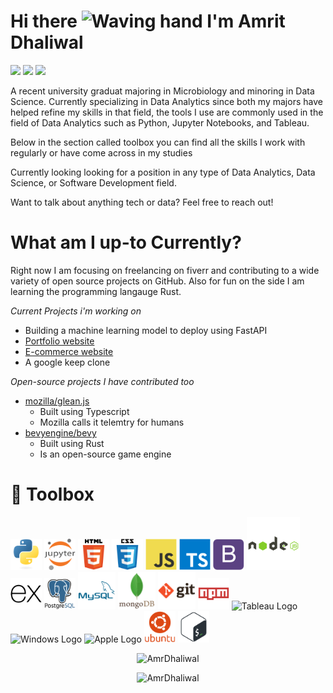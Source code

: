 # Hi there <img src="https://raw.githubusercontent.com/MartinHeinz/MartinHeinz/master/wave.gif" alt="Waving hand" width="30" length="30">  I'm Amrit Dhaliwal

[![](https://img.shields.io/badge/-linkedin-0073B1?style=flat-square)](https://www.linkedin.com/in/amritdhal/)
[![](https://img.shields.io/badge/-twitter-1C9CEA?style=flat-square)](https://twitter.com/TheDhaliLlama)
[![](https://img.shields.io/badge/-resume-332B40?style=flat-square)](https://github.com/AmrDhaliwal/AmrDhaliwal/blob/main/Dhaliwal_Amrit_Resume.pdf)

A recent university graduat majoring in Microbiology and minoring in Data Science. 
Currently specializing in Data Analytics since both my majors have helped refine my skills in that field,
the tools I use are commonly used in the field of Data Analytics such as Python, Jupyter Notebooks, and Tableau.

Below in the section called toolbox you can find all the skills I work with regularly or have come across
in my studies

Currently looking looking for a position in any type of Data Analytics, Data Science, or Software Development field.

Want to talk about anything tech or data? Feel free to reach out!

# What am I up-to Currently?
Right now I am focusing on freelancing on fiverr and contributing to a wide variety of 
open source projects on GitHub.
Also for fun on the side I am learning the programming langauge Rust.

*Current Projects i'm working on*

<ul>
  <li>Building a machine learning model to deploy using FastAPI</li>
  <li><a href="https://github.com/AmrDhaliwal/django-mask">Portfolio website</a></li>
  <li><a href="https://github.com/AmrDhaliwal/django-mask">E-commerce website</a></li>
  <li>A google keep clone</li>
</ul>

*Open-source projects I have contributed too*

<ul>
  <li><a href="https://github.com/mozilla/glean.js">mozilla/glean.js</a>
    <ul>
      <li>Built using Typescript</li>
      <li>Mozilla calls it telemtry for humans</li>
    </ul>
  </li>
  <li><a href="https://github.com/bevyengine/bevy">bevyengine/bevy</a>
    <ul>
      <li>Built using Rust</li>
      <li>Is an open-source game engine</li>
    </ul>
  </li>
</ul>

# 🧰 Toolbox

<img src="https://github.com/devicons/devicon/blob/master/icons/python/python-original.svg" alt="Python Logo" width="50" length="50"> <img src="https://github.com/devicons/devicon/blob/master/icons/jupyter/jupyter-original-wordmark.svg" alt="Jupyter Logo" width="50" length="50"> <img src="https://github.com/devicons/devicon/blob/master/icons/html5/html5-original-wordmark.svg" alt="HTML Logo" width="50" length="50"> <img src="https://github.com/devicons/devicon/blob/master/icons/css3/css3-original-wordmark.svg" alt="CSS Logo" width="50" length="50"> <img src="https://github.com/devicons/devicon/blob/master/icons/javascript/javascript-original.svg" alt="Javascript Logo" width="50" length="50"> <img src="https://github.com/devicons/devicon/blob/master/icons/typescript/typescript-original.svg" alt="Typescript Logo" width="50" length="50"> <img src="https://github.com/devicons/devicon/blob/master/icons/bootstrap/bootstrap-plain.svg" alt="Bootstrap logo" width="50" length="50"> <img src="https://github.com/devicons/devicon/blob/master/icons/nodejs/nodejs-original-wordmark.svg" alt="NODEjs Logo" width="85" length="85"> <img src="https://github.com/devicons/devicon/blob/master/icons/express/express-original.svg" alt="Express Logo" width="50" length="50"> <img src="https://github.com/devicons/devicon/blob/master/icons/postgresql/postgresql-original-wordmark.svg" alt="PostgreSQL Logo" width="50" length="50"> <img src="https://github.com/devicons/devicon/blob/master/icons/mysql/mysql-plain-wordmark.svg" alt="MySQL Logo" width="60" length="60"> <img src="https://github.com/devicons/devicon/blob/master/icons/mongodb/mongodb-original-wordmark.svg" alt="MySQL Logo" width="60" length="60"> <img src="https://github.com/devicons/devicon/blob/master/icons/git/git-original-wordmark.svg" alt="Git Logo" width="60" length="60"> <img src="https://github.com/devicons/devicon/blob/master/icons/npm/npm-original-wordmark.svg" alt="npm Logo" width="50" length="50"> <img src="https://cdn.worldvectorlogo.com/logos/tableau-software.svg" alt="Tableau Logo" width="50" length="50"> <img src="https://cdn.worldvectorlogo.com/logos/microsoft-windows-22.svg" alt="Windows Logo" width="50" length="50"> <img src="https://cdn.worldvectorlogo.com/logos/mac-os-2.svg" alt="Apple Logo" width="50" length="50"> <img src="https://github.com/devicons/devicon/blob/master/icons/ubuntu/ubuntu-plain-wordmark.svg" alt="Ubuntu Logo" width="50" length="50"> <img src="https://github.com/devicons/devicon/blob/master/icons/bash/bash-original.svg" alt="Bash Logo" width="50" length="50">

<p align="center"> <img src="https://github-readme-stats.vercel.app/api?username=AmrDhaliwal&show_icons=true&theme=tokyonight" alt="AmrDhaliwal" /> </p>
<p align="center"> <img src="https://github-readme-stats.vercel.app/api/top-langs/?username=AmrDhaliwal&hide=tcl&layout=compact" alt="AmrDhaliwal" /> </p>

<!--
**AmrDhaliwal/AmrDhaliwal** is a ✨ _special_ ✨ repository because its `README.md` (this file) appears on your GitHub profile.

Here are some ideas to get you started:

- 🔭 I’m currently working on ...
- 🌱 I’m currently learning ...
- 👯 I’m looking to collaborate on ...
- 🤔 I’m looking for help with ...
- 💬 Ask me about ...
- 📫 How to reach me: ...
- 😄 Pronouns: ...
- ⚡ Fun fact: ...
-->
